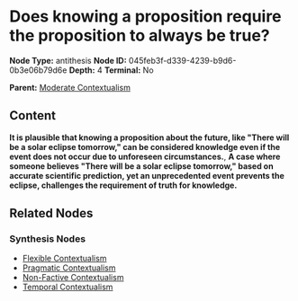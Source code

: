 # Does knowing a proposition require the proposition to always be true?

**Node Type:** antithesis
**Node ID:** 045feb3f-d339-4239-b9d6-0b3e06b79d6e
**Depth:** 4
**Terminal:** No

**Parent:** [Moderate Contextualism](moderate-contextualism-synthesis-f9603b00-ac0c-406b-962a-7886cc0cd2cc.md)

## Content

**It is plausible that knowing a proposition about the future, like "There will be a solar eclipse tomorrow," can be considered knowledge even if the event does not occur due to unforeseen circumstances.**, **A case where someone believes "There will be a solar eclipse tomorrow," based on accurate scientific prediction, yet an unprecedented event prevents the eclipse, challenges the requirement of truth for knowledge.**

## Related Nodes

### Synthesis Nodes

- [Flexible Contextualism](flexible-contextualism-synthesis-d78a012c-76e9-4cb3-a18e-8bbbb17acfa5.md)
- [Pragmatic Contextualism](pragmatic-contextualism-synthesis-0c08e0a7-15bc-441c-be20-8156bda42e5d.md)
- [Non-Factive Contextualism](non-factive-contextualism-synthesis-80fa6537-8c59-48db-a691-36335e87cd36.md)
- [Temporal Contextualism](temporal-contextualism-synthesis-f5f4e3f9-099e-447d-b14e-1f8d16aaa9f0.md)
